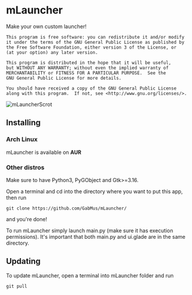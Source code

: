 # mLauncher
Make your own custom launcher!

	This program is free software: you can redistribute it and/or modify
	it under the terms of the GNU General Public License as published by
	the Free Software Foundation, either version 3 of the License, or
	(at your option) any later version.

	This program is distributed in the hope that it will be useful,
	but WITHOUT ANY WARRANTY; without even the implied warranty of
	MERCHANTABILITY or FITNESS FOR A PARTICULAR PURPOSE.  See the
	GNU General Public License for more details.

	You should have received a copy of the GNU General Public License
	along with this program.  If not, see <http://www.gnu.org/licenses/>.


![mLauncherScrot](http://i.imgur.com/eDyDGNt.png)

## Installing

### Arch Linux

mLauncher is available on **AUR**

### Other distros

Make sure to have Python3, PyGObject and Gtk>=3.16.

Open a terminal and cd into the directory where you want to put this app, then run

`git clone https://github.com/GabMus/mLauncher/`
  
and you're done!

To run mLauncher simply launch main.py (make sure it has execution permissions). It's important that both main.py and ui.glade are in the same directory.

## Updating

To update mLauncher, open a terminal into mLauncher folder and run

`git pull`
